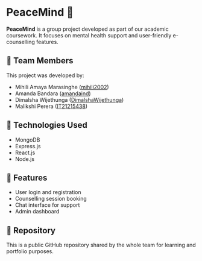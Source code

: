 # PeaceMind 🧠

**PeaceMind** is a group project developed as part of our academic coursework. It focuses on mental health support and user-friendly e-counselling features.

## 👥 Team Members

This project was developed by:

- Mihili Amaya Marasinghe ([mihili2002](https://github.com/mihili2002))
- Amanda Bandara ([amandaind](https://github.com/amandaind))
- Dimalsha Wijethunga ([DimalshaWijethunga](https://github.com/DimalshaWijethunga))
- Malikshi Perera ([IT21215438](https://github.com/IT21215438))

## 📁 Technologies Used
- MongoDB
- Express.js
- React.js
- Node.js

## 📌 Features
- User login and registration
- Counselling session booking
- Chat interface for support
- Admin dashboard

## 🔗 Repository
This is a public GitHub repository shared by the whole team for learning and portfolio purposes.
